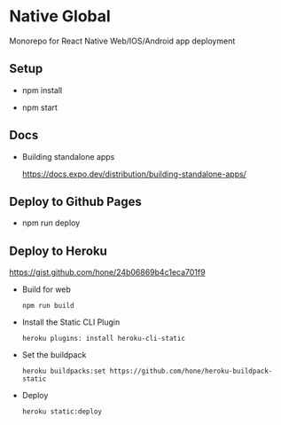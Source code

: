 # Native Global

Monorepo for React Native Web/IOS/Android app deployment

## Setup

- npm install

- npm start

## Docs

- Building standalone apps

  https://docs.expo.dev/distribution/building-standalone-apps/

## Deploy to Github Pages

- npm run deploy

## Deploy to Heroku

https://gist.github.com/hone/24b06869b4c1eca701f9

- Build for web

  ```
  npm run build
  ```

- Install the Static CLI Plugin

  ```
  heroku plugins: install heroku-cli-static
  ```

- Set the buildpack

  ```
  heroku buildpacks:set https://github.com/hone/heroku-buildpack-static
  ```

- Deploy
  ```
  heroku static:deploy
  ```
